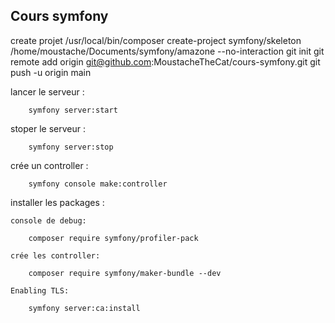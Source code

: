 ## Cours symfony


create projet 
        /usr/local/bin/composer create-project symfony/skeleton /home/moustache/Documents/symfony/amazone  --no-interaction
        git init 
        git remote add origin git@github.com:MoustacheTheCat/cours-symfony.git
        git push -u origin main
        
        

lancer le serveur :

        symfony server:start

stoper le serveur :

        symfony server:stop

crée un controller :

        symfony console make:controller


installer les packages :

    console de debug:

        composer require symfony/profiler-pack 
    
    crée les controller:

        composer require symfony/maker-bundle --dev

    Enabling TLS:

        symfony server:ca:install